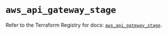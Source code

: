 # `aws_api_gateway_stage`

Refer to the Terraform Registry for docs: [`aws_api_gateway_stage`](https://registry.terraform.io/providers/hashicorp/aws/5.62.0/docs/resources/api_gateway_stage).
